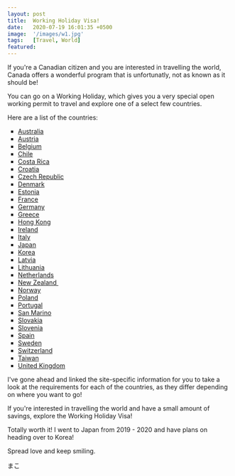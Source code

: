 ```yaml
---
layout: post
title:  Working Holiday Visa!
date:   2020-07-19 16:01:35 +0500
image:  '/images/w1.jpg'
tags:   [Travel, World]
featured:
---
```

<p>If you're a Canadian citizen and you are interested in travelling the world, Canada offers a wonderful program that is unfortunatly, not as known as it should be!</p>

<p>You can go on a Working Holiday, which gives you a very special open working permit to travel and explore one of a select few countries.&nbsp;</p>

<p>Here are a list of the countries:</p>

<ul style="list-style-type: square;">
<li><a href="https://www.canada.ca/en/immigration-refugees-citizenship/services/canadians/international-experience-canada/work-travel-australia.html">Australia</a></li>
<li><a href="https://www.canada.ca/en/immigration-refugees-citizenship/services/canadians/international-experience-canada/work-travel-austria.html">Austria</a></li>
<li><a href="https://www.canada.ca/en/immigration-refugees-citizenship/services/canadians/international-experience-canada/work-travel-belgium.html">Belgium</a></li>
<li><a href="https://www.canada.ca/en/immigration-refugees-citizenship/services/canadians/international-experience-canada/work-travel-chile.html">Chile</a></li>
<li><a href="https://www.canada.ca/en/immigration-refugees-citizenship/services/canadians/international-experience-canada/work-travel-costa-rica.html">Costa Rica</a></li>
<li><a href="https://www.canada.ca/en/immigration-refugees-citizenship/services/canadians/international-experience-canada/work-travel-croatia.html">Croatia</a>&nbsp;</li>
<li><a href="https://www.canada.ca/en/immigration-refugees-citizenship/services/canadians/international-experience-canada/work-travel-czech-republic.html">Czech Republic</a></li>
<li><a href="https://www.canada.ca/en/immigration-refugees-citizenship/services/canadians/international-experience-canada/work-travel-denmark.html">Denmark</a></li>
<li><a href="https://www.canada.ca/en/immigration-refugees-citizenship/services/canadians/international-experience-canada/work-travel-estonia.html">Estonia</a></li>
<li><a href="https://www.canada.ca/en/immigration-refugees-citizenship/services/canadians/international-experience-canada/work-travel-france.html">France</a></li>
<li><a href="https://www.canada.ca/en/immigration-refugees-citizenship/services/canadians/international-experience-canada/work-travel-germany.html">Germany</a></li>
<li><a href="https://www.canada.ca/en/immigration-refugees-citizenship/services/canadians/international-experience-canada/work-travel-greece.html">Greece</a></li>
<li><a href="https://www.canada.ca/en/immigration-refugees-citizenship/services/canadians/international-experience-canada/work-travel-hong-kong.html">Hong Kong</a></li>
<li><a href="https://www.canada.ca/en/immigration-refugees-citizenship/services/canadians/international-experience-canada/work-travel-ireland.html">Ireland</a></li>
<li><a href="https://www.canada.ca/en/immigration-refugees-citizenship/services/canadians/international-experience-canada/work-travel-italy.html">Italy</a>&nbsp;</li>
<li><a href="https://www.canada.ca/en/immigration-refugees-citizenship/services/canadians/international-experience-canada/work-travel-japan.html">Japan</a></li>
<li><a href="https://www.canada.ca/en/immigration-refugees-citizenship/services/canadians/international-experience-canada/work-travel-south-korea.html">Korea</a></li>
<li><a href="https://www.canada.ca/en/immigration-refugees-citizenship/services/canadians/international-experience-canada/work-travel-latvia.html">Latvia</a></li>
<li><a href="https://www.canada.ca/en/immigration-refugees-citizenship/services/canadians/international-experience-canada/work-travel-lithuania.html">Lithuania</a></li>
<li><a href="https://www.canada.ca/en/immigration-refugees-citizenship/services/canadians/international-experience-canada/work-travel-netherlands.html">Netherlands</a></li>
<li><a href="https://www.canada.ca/en/immigration-refugees-citizenship/services/canadians/international-experience-canada/work-travel-new-zealand.html">New Zealand&nbsp;</a></li>
<li><a href="https://www.canada.ca/en/immigration-refugees-citizenship/services/canadians/international-experience-canada/work-travel-norway.html">Norway</a></li>
<li><a href="https://www.canada.ca/en/immigration-refugees-citizenship/services/canadians/international-experience-canada/work-travel-poland.html">Poland</a></li>
<li><a href="https://www.canada.ca/en/immigration-refugees-citizenship/services/canadians/international-experience-canada/work-travel-portugal.html">Portugal</a></li>
<li><a href="https://www.canada.ca/en/immigration-refugees-citizenship/services/canadians/international-experience-canada/work-travel-san-marino.html">San Marino</a></li>
<li><a href="https://www.canada.ca/en/immigration-refugees-citizenship/services/canadians/international-experience-canada/work-travel-slovakia.html?">Slovakia</a>&nbsp;</li>
<li><a href="https://www.canada.ca/en/immigration-refugees-citizenship/services/canadians/international-experience-canada/work-travel-slovenia.html?">Slovenia</a></li>
<li><a href="https://www.canada.ca/en/immigration-refugees-citizenship/services/canadians/international-experience-canada/work-travel-spain.html">Spain</a>&nbsp;</li>
<li><a href="https://www.canada.ca/en/immigration-refugees-citizenship/services/canadians/international-experience-canada/work-travel-sweden.html">Sweden</a></li>
<li><a href="https://www.canada.ca/en/immigration-refugees-citizenship/services/canadians/international-experience-canada/work-travel-switzerland.html">Switzerland</a></li>
<li><a href="https://www.canada.ca/en/immigration-refugees-citizenship/services/canadians/international-experience-canada/work-travel-taiwan.html">Taiwan</a></li>
<li><a href="https://www.canada.ca/en/immigration-refugees-citizenship/services/canadians/international-experience-canada/work-travel-united-kingdom.html">United Kingdom</a></li>
</ul>

<p>I've gone ahead and linked the site-specific information for you to take a look at the requirements for each of the countries, as they differ depending on where you want to go!</p>

<p>If you're interested in travelling the world and have a small amount of savings, explore the Working Holiday Visa!</p>

<p>Totally worth it! I went to Japan from 2019 - 2020 and have plans on heading over to Korea!</p>

<p>Spread love and keep smiling.</p>
<p>まこ</p>
